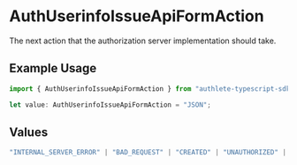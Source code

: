 # AuthUserinfoIssueApiFormAction

The next action that the authorization server implementation should take.

## Example Usage

```typescript
import { AuthUserinfoIssueApiFormAction } from "authlete-typescript-sdk/models/operations";

let value: AuthUserinfoIssueApiFormAction = "JSON";
```

## Values

```typescript
"INTERNAL_SERVER_ERROR" | "BAD_REQUEST" | "CREATED" | "UNAUTHORIZED" | "FORBIDDEN" | "JSON" | "JWT" | "OK"
```